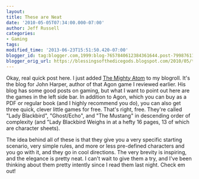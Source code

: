 ```yaml
---
layout:  
title: These are Neat
date: '2010-05-05T07:34:00.000-07:00'
author: Jeff Russell
categories:
- Gaming
tags:
modified_time: '2013-06-23T15:51:50.420-07:00'
blogger_id: tag:blogger.com,1999:blog-7657840612384361644.post-7998761189600315226
blogger_orig_url: https://blessingsofthedicegods.blogspot.com/2010/05/these-are-neat.html
---
```


Okay, real quick post here. I just added [The Mighty Atom](http://mightyatom.blogspot.com/) to my blogroll. It's the blog for John Harper, author of that Agon game I reviewed earlier. His blog has some good posts on gaming, but what I want to point out here are the games in the left side bar. In addition to Agon, which you can buy as a PDF or regular book (and I highly recommend you do), you can also get three quick, clever little games for free. That's right, free. They're called "Lady Blackbird", "Ghost/Echo", and "The Mustang" in descending order of complexity (and "Lady Blackbird Weighs in at a hefty 16 pages, 13 of which are character sheets).  
  
The idea behind all of these is that they give you a very specific starting scenario, very simple rules, and more or less pre-defined characters and you go with it, and they go in cool directions. The very brevity is inspiring, and the elegance is pretty neat. I can't wait to give them a try, and I've been thinking about them pretty intently since I read them last night. Check em out! 
